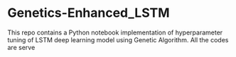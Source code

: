 # Genetics-Enhanced_LSTM
This repo contains a Python notebook implementation of hyperparameter tuning of LSTM deep learning model using Genetic Algorithm. All the codes are serve